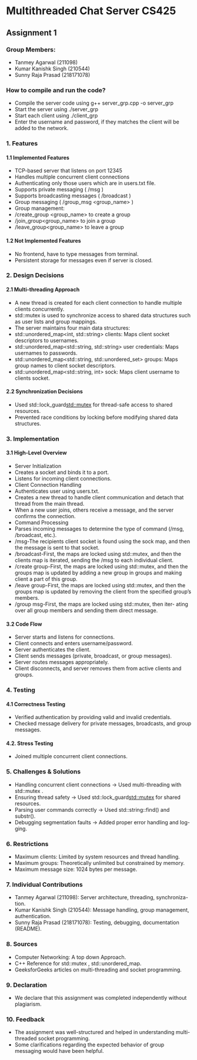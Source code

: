 # Multithreaded Chat Server CS425

## Assignment 1

### Group Members:
- Tanmey Agarwal (211098) 
- Kumar Kanishk Singh (210544) 
- Sunny Raja Prasad (218171078)


### How to compile and run the code?
- Compile the server code using g++ server_grp.cpp -o server_grp
- Start the server using ./server_grp
- Start each client using ./client_grp
- Enter the username and password, if they matches the client will be added to the network.

### 1.  Features
#### 1.1 Implemented Features
- TCP-based server that listens on port 12345
- Handles multiple concurrent client connections
- Authenticating only those users which are in users.txt file.
- Supports private messaging ( /msg <username> <message> )
- Supports broadcasting messages ( /broadcast <message> )
- Group messaging ( /group_msg <group_name> <message>)
- Group management:
- /create_group <group_name> to create a group
- /join_group<group_name> to join a group
- /leave_group<group_name> to leave a group

#### 1.2 Not Implemented Features
- No frontend, have to type messages from terminal.
- Persistent storage for messages even if server is closed.

### 2.  Design Decisions
#### 2.1 Multi-threading Approach
- A new thread is created for each client connection to handle multiple clients concurrently.
- std::mutex is used to synchronize access to shared data structures such as user lists and group mappings.
- The server maintains four main data structures:
- std::unordered_map<int, std::string> clients: Maps client socket descriptors to usernames.
- std::unordered_map<std::string, std::string> user credentials: Maps usernames to passwords.
- std::unordered_map<std::string, std::unordered_set<int>> groups: Maps group names to client socket descriptors.
- std::unordered_map<std::string, int> sock: Maps client username to clients socket.



#### 2.2 Synchronization Decisions
- Used std::lock_guard<std::mutex> for thread-safe access to shared resources.
- Prevented race conditions by locking before modifying shared data structures.

### 3.  Implementation
#### 3.1 High-Level Overview
- Server Initialization
- Creates a socket and binds it to a port.
- Listens for incoming client connections.
- Client Connection Handling
- Authenticates user using users.txt.
- Creates a new thread to handle client communication and detach that thread from the main thread.
- When a new user joins, others receive a message, and the server confirms the connection.
- Command Processing
- Parses incoming messages to determine the type of command (/msg, /broadcast, etc.).
- /msg-The recipients client socket is found using the sock map, and then the message is sent to that socket.
- /broadcast-First, the maps are locked using std::mutex, and then the clients map is iterated, sending the /msg to each individual client.
- /create group-First, the maps are locked using std::mutex, and then the groups map is updated by adding a new group in groups and making client a part of this group.
- /leave group-First, the maps are locked using std::mutex, and then the groups map is updated by removing the client from the specified group’s members.
- /group msg-First, the maps are locked using std::mutex, then iter- ating over all group members and sending them direct message.

#### 3.2 Code Flow
- Server starts and listens for connections.
- Client connects and enters username/password.
- Server authenticates the client.
- Client sends messages (private, broadcast, or group messages).
- Server routes messages appropriately.
- Client disconnects, and server removes them from active clients and groups.

### 4.  Testing
#### 4.1 Correctness Testing
- Verified authentication by providing valid and invalid credentials.
- Checked message delivery for private messages, broadcasts, and group messages.

#### 4.2. Stress Testing
- Joined multiple concurrent client connections.

### 5.  Challenges & Solutions
- Handling concurrent client connections → Used multi-threading with std::mutex .
- Ensuring thread safety → Used std::lock_guard<std::mutex> for shared resources.
- Parsing user commands correctly → Used std::string::find() and substr().
- Debugging segmentation faults → Added proper error handling and log- ging.


### 6.  Restrictions
- Maximum clients: Limited by system resources and thread handling.
- Maximum groups: Theoretically unlimited but constrained by memory.
- Maximum message size: 1024 bytes per message.

### 7.  Individual Contributions
- Tanmey Agarwal (211098): Server architecture, threading, synchroniza- tion.
- Kumar Kanishk Singh (210544): Message handling, group management, authentication.
- Sunny Raja Prasad (218171078): Testing, debugging, documentation (README).

### 8.  Sources
- Computer Networking: A top down Approach.
- C++ Reference for std::mutex , std::unordered_map.
- GeeksforGeeks articles on multi-threading and socket programming.

### 9.  Declaration
- We declare that this assignment was completed independently without plagiarism.

### 10.  Feedback
- The assignment was well-structured and helped in understanding multi- threaded socket programming.
- Some clarifications regarding the expected behavior of group messaging would have been helpful.